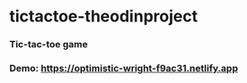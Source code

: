 # tictactoe-theodinproject

### Tic-tac-toe game

### Demo: https://optimistic-wright-f9ac31.netlify.app
